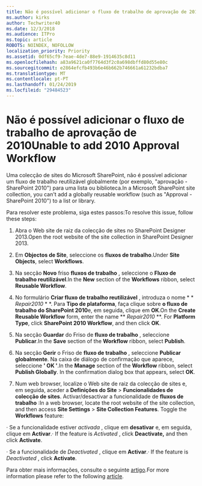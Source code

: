 ```yaml
---
title: Não é possível adicionar o fluxo de trabalho de aprovação de 2010
ms.author: kirks
author: Techwriter40
ms.date: 12/3/2018
ms.audience: ITPro
ms.topic: article
ROBOTS: NOINDEX, NOFOLLOW
localization_priority: Priority
ms.assetid: 0df65cf9-7eae-4de7-88e9-1914635c8d11
ms.openlocfilehash: a83a9621ca0f7764d3f2c0a698dbffd80d55e80c
ms.sourcegitcommit: e2864efcfb493b6e46b662b746661a61232bdba7
ms.translationtype: MT
ms.contentlocale: pt-PT
ms.lasthandoff: 01/24/2019
ms.locfileid: "29484523"
---
```

# <a name="unable-to-add-2010-approval-workflow"></a><span data-ttu-id="d13df-102">Não é possível adicionar o fluxo de trabalho de aprovação de 2010</span><span class="sxs-lookup"><span data-stu-id="d13df-102">Unable to add 2010 Approval Workflow</span></span>

<span data-ttu-id="d13df-103">Uma colecção de sites do Microsoft SharePoint, não é possível adicionar um fluxo de trabalho reutilizável globalmente (por exemplo, "aprovação - SharePoint 2010") para uma lista ou biblioteca.</span><span class="sxs-lookup"><span data-stu-id="d13df-103">In a Microsoft SharePoint site collection, you can't add a globally reusable workflow (such as "Approval - SharePoint 2010") to a list or library.</span></span>
  
<span data-ttu-id="d13df-104">Para resolver este problema, siga estes passos:</span><span class="sxs-lookup"><span data-stu-id="d13df-104">To resolve this issue, follow these steps:</span></span> 
  
1. <span data-ttu-id="d13df-105">Abra o Web site de raiz da colecção de sites no SharePoint Designer 2013.</span><span class="sxs-lookup"><span data-stu-id="d13df-105">Open the root website of the site collection in SharePoint Designer 2013.</span></span>
  
2. <span data-ttu-id="d13df-106">Em **Objectos de Site**, seleccione os **fluxos de trabalho**.</span><span class="sxs-lookup"><span data-stu-id="d13df-106">Under **Site Objects**, select **Workflows**.</span></span> 
  
3. <span data-ttu-id="d13df-107">Na secção **Novo** friso **fluxos de trabalho** , seleccione o **Fluxo de trabalho reutilizável**.</span><span class="sxs-lookup"><span data-stu-id="d13df-107">In the **New** section of the **Workflows** ribbon, select **Reusable Workflow**.</span></span> 
  
4. <span data-ttu-id="d13df-p101">No formulário **Criar fluxo de trabalho reutilizável** , introduza o nome \* \* *Repair2010* \* \*. Para **Tipo de plataforma**, faça clique sobre **o fluxo de trabalho do SharePoint 2010**e, em seguida, clique em **OK**.</span><span class="sxs-lookup"><span data-stu-id="d13df-p101">On the **Create Reusable Workflow** form, enter the name \*\* *Repair2010* \*\*. For **Platform Type**, click **SharePoint 2010 Workflow**, and then click **OK**.</span></span> 
  
1. <span data-ttu-id="d13df-110">Na secção **Guardar** do Friso de **fluxo de trabalho** , seleccione **Publicar**.</span><span class="sxs-lookup"><span data-stu-id="d13df-110">In the **Save** section of the **Workflow** ribbon, select **Publish**.</span></span> 
  
2. <span data-ttu-id="d13df-p102">Na secção **Gerir** o Friso de **fluxo de trabalho** , seleccione **Publicar globalmente**. Na caixa de diálogo de confirmação que aparece, seleccione **' OK '**.</span><span class="sxs-lookup"><span data-stu-id="d13df-p102">In the **Manage** section of the **Workflow** ribbon, select **Publish Globally**. In the confirmation dialog box that appears, select **OK**.</span></span> 
  
3. <span data-ttu-id="d13df-p103">Num web browser, localize o Web site de raiz da colecção de sites e, em seguida, aceder a **Definições do Site** \> **Funcionalidades de colecção de sites**. Activar/desactivar a funcionalidade de **fluxos de trabalho** :</span><span class="sxs-lookup"><span data-stu-id="d13df-p103">In a web browser, locate the root website of the site collection, and then access **Site Settings** \> **Site Collection Features**. Toggle the **Workflows** feature:</span></span> 
  
<span data-ttu-id="d13df-115">· Se a funcionalidade estiver *activada* , clique em **desativar** e, em seguida, clique em **Activar**.</span><span class="sxs-lookup"><span data-stu-id="d13df-115">· If the feature is  *Activated*  , click **Deactivate,** and then click **Activate**.</span></span> 
  
<span data-ttu-id="d13df-116">· Se a funcionalidade de *Deactivated* , clique em **Activar**.</span><span class="sxs-lookup"><span data-stu-id="d13df-116">· If the feature is  *Deactivated*  , click **Activate**.</span></span> 
  
<span data-ttu-id="d13df-117">Para obter mais informações, consulte o seguinte [artigo](https://go.microsoft.com/fwlink/?linkid=2047770&amp;clcid=0x409).</span><span class="sxs-lookup"><span data-stu-id="d13df-117">For more information please refer to the following [article](https://go.microsoft.com/fwlink/?linkid=2047770&amp;clcid=0x409).</span></span>
  


